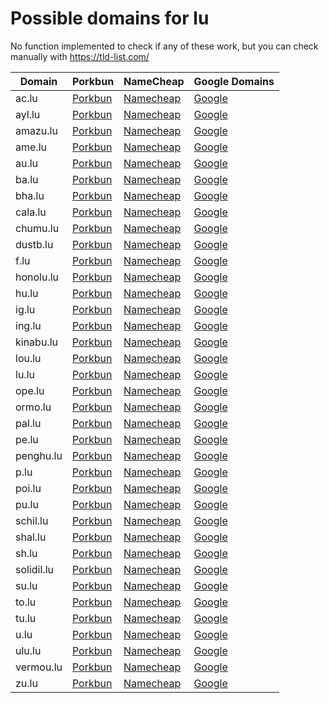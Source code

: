 # Possible domains for lu

No function implemented to check if any of these work, but you can check manually with https://tld-list.com/

| Domain | Porkbun | NameCheap | Google Domains |
|---|---|---|---|
| ac.lu | [Porkbun](https://porkbun.com/checkout/search?prb=e814663da1&tlds=&idnLanguage=&search=search&q=ac.lu) | [Namecheap](https://www.namecheap.com/domains/registration/results/?domain=ac.lu) | [Google](https://domains.google.com/registrar/search?searchTerm=ac.lu) |
| ayl.lu | [Porkbun](https://porkbun.com/checkout/search?prb=e814663da1&tlds=&idnLanguage=&search=search&q=ayl.lu) | [Namecheap](https://www.namecheap.com/domains/registration/results/?domain=ayl.lu) | [Google](https://domains.google.com/registrar/search?searchTerm=ayl.lu) |
| amazu.lu | [Porkbun](https://porkbun.com/checkout/search?prb=e814663da1&tlds=&idnLanguage=&search=search&q=amazu.lu) | [Namecheap](https://www.namecheap.com/domains/registration/results/?domain=amazu.lu) | [Google](https://domains.google.com/registrar/search?searchTerm=amazu.lu) |
| ame.lu | [Porkbun](https://porkbun.com/checkout/search?prb=e814663da1&tlds=&idnLanguage=&search=search&q=ame.lu) | [Namecheap](https://www.namecheap.com/domains/registration/results/?domain=ame.lu) | [Google](https://domains.google.com/registrar/search?searchTerm=ame.lu) |
| au.lu | [Porkbun](https://porkbun.com/checkout/search?prb=e814663da1&tlds=&idnLanguage=&search=search&q=au.lu) | [Namecheap](https://www.namecheap.com/domains/registration/results/?domain=au.lu) | [Google](https://domains.google.com/registrar/search?searchTerm=au.lu) |
| ba.lu | [Porkbun](https://porkbun.com/checkout/search?prb=e814663da1&tlds=&idnLanguage=&search=search&q=ba.lu) | [Namecheap](https://www.namecheap.com/domains/registration/results/?domain=ba.lu) | [Google](https://domains.google.com/registrar/search?searchTerm=ba.lu) |
| bha.lu | [Porkbun](https://porkbun.com/checkout/search?prb=e814663da1&tlds=&idnLanguage=&search=search&q=bha.lu) | [Namecheap](https://www.namecheap.com/domains/registration/results/?domain=bha.lu) | [Google](https://domains.google.com/registrar/search?searchTerm=bha.lu) |
| cala.lu | [Porkbun](https://porkbun.com/checkout/search?prb=e814663da1&tlds=&idnLanguage=&search=search&q=cala.lu) | [Namecheap](https://www.namecheap.com/domains/registration/results/?domain=cala.lu) | [Google](https://domains.google.com/registrar/search?searchTerm=cala.lu) |
| chumu.lu | [Porkbun](https://porkbun.com/checkout/search?prb=e814663da1&tlds=&idnLanguage=&search=search&q=chumu.lu) | [Namecheap](https://www.namecheap.com/domains/registration/results/?domain=chumu.lu) | [Google](https://domains.google.com/registrar/search?searchTerm=chumu.lu) |
| dustb.lu | [Porkbun](https://porkbun.com/checkout/search?prb=e814663da1&tlds=&idnLanguage=&search=search&q=dustb.lu) | [Namecheap](https://www.namecheap.com/domains/registration/results/?domain=dustb.lu) | [Google](https://domains.google.com/registrar/search?searchTerm=dustb.lu) |
| f.lu | [Porkbun](https://porkbun.com/checkout/search?prb=e814663da1&tlds=&idnLanguage=&search=search&q=f.lu) | [Namecheap](https://www.namecheap.com/domains/registration/results/?domain=f.lu) | [Google](https://domains.google.com/registrar/search?searchTerm=f.lu) |
| honolu.lu | [Porkbun](https://porkbun.com/checkout/search?prb=e814663da1&tlds=&idnLanguage=&search=search&q=honolu.lu) | [Namecheap](https://www.namecheap.com/domains/registration/results/?domain=honolu.lu) | [Google](https://domains.google.com/registrar/search?searchTerm=honolu.lu) |
| hu.lu | [Porkbun](https://porkbun.com/checkout/search?prb=e814663da1&tlds=&idnLanguage=&search=search&q=hu.lu) | [Namecheap](https://www.namecheap.com/domains/registration/results/?domain=hu.lu) | [Google](https://domains.google.com/registrar/search?searchTerm=hu.lu) |
| ig.lu | [Porkbun](https://porkbun.com/checkout/search?prb=e814663da1&tlds=&idnLanguage=&search=search&q=ig.lu) | [Namecheap](https://www.namecheap.com/domains/registration/results/?domain=ig.lu) | [Google](https://domains.google.com/registrar/search?searchTerm=ig.lu) |
| ing.lu | [Porkbun](https://porkbun.com/checkout/search?prb=e814663da1&tlds=&idnLanguage=&search=search&q=ing.lu) | [Namecheap](https://www.namecheap.com/domains/registration/results/?domain=ing.lu) | [Google](https://domains.google.com/registrar/search?searchTerm=ing.lu) |
| kinabu.lu | [Porkbun](https://porkbun.com/checkout/search?prb=e814663da1&tlds=&idnLanguage=&search=search&q=kinabu.lu) | [Namecheap](https://www.namecheap.com/domains/registration/results/?domain=kinabu.lu) | [Google](https://domains.google.com/registrar/search?searchTerm=kinabu.lu) |
| lou.lu | [Porkbun](https://porkbun.com/checkout/search?prb=e814663da1&tlds=&idnLanguage=&search=search&q=lou.lu) | [Namecheap](https://www.namecheap.com/domains/registration/results/?domain=lou.lu) | [Google](https://domains.google.com/registrar/search?searchTerm=lou.lu) |
| lu.lu | [Porkbun](https://porkbun.com/checkout/search?prb=e814663da1&tlds=&idnLanguage=&search=search&q=lu.lu) | [Namecheap](https://www.namecheap.com/domains/registration/results/?domain=lu.lu) | [Google](https://domains.google.com/registrar/search?searchTerm=lu.lu) |
| ope.lu | [Porkbun](https://porkbun.com/checkout/search?prb=e814663da1&tlds=&idnLanguage=&search=search&q=ope.lu) | [Namecheap](https://www.namecheap.com/domains/registration/results/?domain=ope.lu) | [Google](https://domains.google.com/registrar/search?searchTerm=ope.lu) |
| ormo.lu | [Porkbun](https://porkbun.com/checkout/search?prb=e814663da1&tlds=&idnLanguage=&search=search&q=ormo.lu) | [Namecheap](https://www.namecheap.com/domains/registration/results/?domain=ormo.lu) | [Google](https://domains.google.com/registrar/search?searchTerm=ormo.lu) |
| pal.lu | [Porkbun](https://porkbun.com/checkout/search?prb=e814663da1&tlds=&idnLanguage=&search=search&q=pal.lu) | [Namecheap](https://www.namecheap.com/domains/registration/results/?domain=pal.lu) | [Google](https://domains.google.com/registrar/search?searchTerm=pal.lu) |
| pe.lu | [Porkbun](https://porkbun.com/checkout/search?prb=e814663da1&tlds=&idnLanguage=&search=search&q=pe.lu) | [Namecheap](https://www.namecheap.com/domains/registration/results/?domain=pe.lu) | [Google](https://domains.google.com/registrar/search?searchTerm=pe.lu) |
| penghu.lu | [Porkbun](https://porkbun.com/checkout/search?prb=e814663da1&tlds=&idnLanguage=&search=search&q=penghu.lu) | [Namecheap](https://www.namecheap.com/domains/registration/results/?domain=penghu.lu) | [Google](https://domains.google.com/registrar/search?searchTerm=penghu.lu) |
| p.lu | [Porkbun](https://porkbun.com/checkout/search?prb=e814663da1&tlds=&idnLanguage=&search=search&q=p.lu) | [Namecheap](https://www.namecheap.com/domains/registration/results/?domain=p.lu) | [Google](https://domains.google.com/registrar/search?searchTerm=p.lu) |
| poi.lu | [Porkbun](https://porkbun.com/checkout/search?prb=e814663da1&tlds=&idnLanguage=&search=search&q=poi.lu) | [Namecheap](https://www.namecheap.com/domains/registration/results/?domain=poi.lu) | [Google](https://domains.google.com/registrar/search?searchTerm=poi.lu) |
| pu.lu | [Porkbun](https://porkbun.com/checkout/search?prb=e814663da1&tlds=&idnLanguage=&search=search&q=pu.lu) | [Namecheap](https://www.namecheap.com/domains/registration/results/?domain=pu.lu) | [Google](https://domains.google.com/registrar/search?searchTerm=pu.lu) |
| schil.lu | [Porkbun](https://porkbun.com/checkout/search?prb=e814663da1&tlds=&idnLanguage=&search=search&q=schil.lu) | [Namecheap](https://www.namecheap.com/domains/registration/results/?domain=schil.lu) | [Google](https://domains.google.com/registrar/search?searchTerm=schil.lu) |
| shal.lu | [Porkbun](https://porkbun.com/checkout/search?prb=e814663da1&tlds=&idnLanguage=&search=search&q=shal.lu) | [Namecheap](https://www.namecheap.com/domains/registration/results/?domain=shal.lu) | [Google](https://domains.google.com/registrar/search?searchTerm=shal.lu) |
| sh.lu | [Porkbun](https://porkbun.com/checkout/search?prb=e814663da1&tlds=&idnLanguage=&search=search&q=sh.lu) | [Namecheap](https://www.namecheap.com/domains/registration/results/?domain=sh.lu) | [Google](https://domains.google.com/registrar/search?searchTerm=sh.lu) |
| solidil.lu | [Porkbun](https://porkbun.com/checkout/search?prb=e814663da1&tlds=&idnLanguage=&search=search&q=solidil.lu) | [Namecheap](https://www.namecheap.com/domains/registration/results/?domain=solidil.lu) | [Google](https://domains.google.com/registrar/search?searchTerm=solidil.lu) |
| su.lu | [Porkbun](https://porkbun.com/checkout/search?prb=e814663da1&tlds=&idnLanguage=&search=search&q=su.lu) | [Namecheap](https://www.namecheap.com/domains/registration/results/?domain=su.lu) | [Google](https://domains.google.com/registrar/search?searchTerm=su.lu) |
| to.lu | [Porkbun](https://porkbun.com/checkout/search?prb=e814663da1&tlds=&idnLanguage=&search=search&q=to.lu) | [Namecheap](https://www.namecheap.com/domains/registration/results/?domain=to.lu) | [Google](https://domains.google.com/registrar/search?searchTerm=to.lu) |
| tu.lu | [Porkbun](https://porkbun.com/checkout/search?prb=e814663da1&tlds=&idnLanguage=&search=search&q=tu.lu) | [Namecheap](https://www.namecheap.com/domains/registration/results/?domain=tu.lu) | [Google](https://domains.google.com/registrar/search?searchTerm=tu.lu) |
| u.lu | [Porkbun](https://porkbun.com/checkout/search?prb=e814663da1&tlds=&idnLanguage=&search=search&q=u.lu) | [Namecheap](https://www.namecheap.com/domains/registration/results/?domain=u.lu) | [Google](https://domains.google.com/registrar/search?searchTerm=u.lu) |
| ulu.lu | [Porkbun](https://porkbun.com/checkout/search?prb=e814663da1&tlds=&idnLanguage=&search=search&q=ulu.lu) | [Namecheap](https://www.namecheap.com/domains/registration/results/?domain=ulu.lu) | [Google](https://domains.google.com/registrar/search?searchTerm=ulu.lu) |
| vermou.lu | [Porkbun](https://porkbun.com/checkout/search?prb=e814663da1&tlds=&idnLanguage=&search=search&q=vermou.lu) | [Namecheap](https://www.namecheap.com/domains/registration/results/?domain=vermou.lu) | [Google](https://domains.google.com/registrar/search?searchTerm=vermou.lu) |
| zu.lu | [Porkbun](https://porkbun.com/checkout/search?prb=e814663da1&tlds=&idnLanguage=&search=search&q=zu.lu) | [Namecheap](https://www.namecheap.com/domains/registration/results/?domain=zu.lu) | [Google](https://domains.google.com/registrar/search?searchTerm=zu.lu) |
